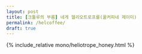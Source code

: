 ```yaml
---
layout: post
title: [크툴루의 부름] 네게 헬리오트로프를(꿀커피네 제이미)
permalink: /helcoffee/
draft: true
---
```


{% include_relative mono/heliotrope_honey.html %}

  

